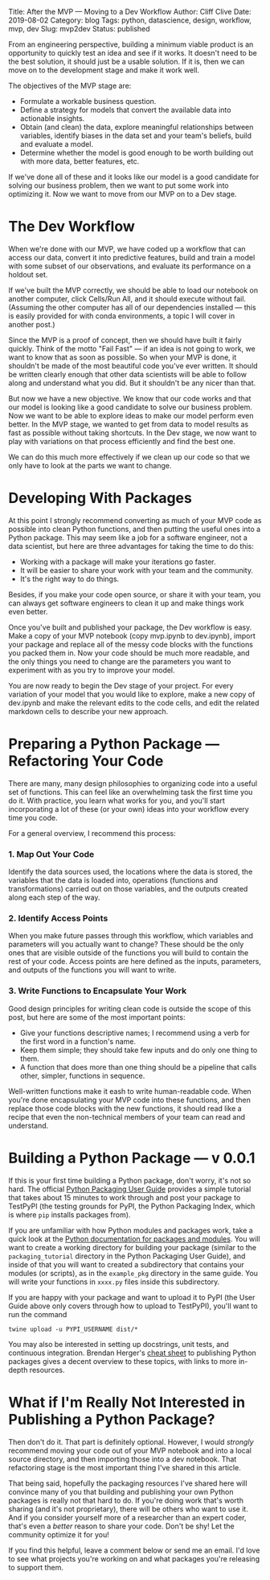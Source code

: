 Title: After the MVP — Moving to a Dev Workflow
Author: Cliff Clive
Date: 2019-08-02
Category: blog
Tags: python, datascience, design, workflow, mvp, dev
Slug: mvp2dev
Status: published

From an engineering perspective, building a minimum viable product is an opportunity to quickly test an idea and see if it works. It doesn't need to be the best solution, it should just be a usable solution. If it is, then we can move on to the development stage and make it work well.

The objectives of the MVP stage are:

- Formulate a workable business question.
- Define a strategy for models that convert the available data into actionable insights.
- Obtain (and clean) the data, explore meaningful relationships between variables, identify biases in the data set and your team's beliefs, build and evaluate a model.
- Determine whether the model is good enough to be worth building out with more data, better features, etc.

If we've done all of these and it looks like our model is a good candidate for solving our business problem, then we want to put some work into optimizing it. Now we want to move from our MVP on to a Dev stage.

# The Dev Workflow

When we're done with our MVP, we have coded up a workflow that can access our data, convert it into predictive features, build and train a model with some subset of our observations, and evaluate its performance on a holdout set.

If we've built the MVP correctly, we should be able to load our notebook on another computer, click Cells/Run All, and it should execute without fail. (Assuming the other computer has all of our dependencies installed — this is easily provided for with conda environments, a topic I will cover in another post.)

Since the MVP is a proof of concept, then we should have built it fairly quickly. Think of the motto "Fail Fast" — if an idea is not going to work, we want to know that as soon as possible. So when your MVP is done, it shouldn't be made of the most beautiful code you've ever written. It should be written clearly enough that other data scientists will be able to follow along and understand what you did. But it shouldn't be any nicer than that.

But now we have a new objective. We know that our code works and that our model is looking like a good candidate to solve our business problem. Now we want to be able to explore ideas to make our model perform even better. In the MVP stage, we wanted to get from data to model results as fast as possible without taking shortcuts. In the Dev stage, we now want to play with variations on that process efficiently and find the best one. 

We can do this much more effectively if we clean up our code so that we only have to look at the parts we want to change.

# Developing With Packages

At this point I strongly recommend converting as much of your MVP code as possible into clean Python functions, and then putting the useful ones into a Python package. This may seem like a job for a software engineer, not a data scientist, but here are three advantages for taking the time to do this:

- Working with a package will make your iterations go faster.
- It will be easier to share your work with your team and the community.
- It's the right way to do things.

Besides, if you make your code open source, or share it with your team, you can always get software engineers to clean it up and make things work even better.

Once you've built and published your package, the Dev workflow is easy. Make a copy of your MVP notebook (copy mvp.ipynb to dev.ipynb), import your package and replace all of the messy code blocks with the functions you packed them in. Now your code should be much more readable, and the only things you need to change are the parameters you want to experiment with as you try to improve your model.

You are now ready to begin the Dev stage of your project. For every variation of your model that you would like to explore, make a new copy of dev.ipynb and make the relevant edits to the code cells, and edit the related markdown cells to describe your new approach.

# Preparing a Python Package — Refactoring Your Code

There are many, many design philosophies to organizing code into a useful set of functions. This can feel like an overwhelming task the first time you do it. With practice, you learn what works for you, and you'll start incorporating a lot of these (or your own) ideas into your workflow every time you code.

For a general overview, I recommend this process:

### 1. Map Out Your Code

Identify the data sources used, the locations where the data is stored, the variables that the data is loaded into, operations (functions and transformations) carried out on those variables, and the outputs created along each step of the way.

### 2. Identify Access Points

When you make future passes through this workflow, which variables and parameters will you actually want to change? These should be the only ones that are visible outside of the functions you will build to contain the rest of your code. Access points are here defined as the inputs, parameters, and outputs of the functions you will want to write.

### 3. Write Functions to Encapsulate Your Work

Good design principles for writing clean code is outside the scope of this post, but here are some of the most important points:

- Give your functions descriptive names; I recommend using a verb for the first word in a function's name.
- Keep them simple; they should take few inputs and do only one thing to them.
- A function that does more than one thing should be a pipeline that calls other, simpler, functions in sequence.

Well-written functions make it eash to write human-readable code. When you're done encapsulating your MVP code into these functions, and then replace those code blocks with the new functions, it should read like a recipe that even the non-technical members of your team can read and understand.

# Building a Python Package — v 0.0.1

If this is your first time building a Python package, don't worry, it's not so hard. The official [Python Packaging User Guide](https://packaging.python.org/tutorials/packaging-projects/) provides a simple tutorial that takes about 15 minutes to work through and post your package to TestPyPI (the testing grounds for PyPI, the Python Packaging Index, which is where `pip` installs packages from). 

If you are unfamiliar with how Python modules and packages work, take a quick look at the [Python documentation for packages and modules](https://docs.python.org/3/tutorial/modules.html#packages). You will want to create a working directory for building your package (similar to the `packaging_tutorial` directory in the Python Packaging User Guide), and inside of that you will want to created a subdirectory that contains your modules (or scripts), as in the `example_pkg` directory in the same guide. You will write your functions in `xxxx.py` files inside this subdirectory. 

If you are happy with your package and want to upload it to PyPI (the User Guide above only covers through how to upload to TestPyPI), you'll want to run the command

```
twine upload -u PYPI_USERNAME dist/*
```

You may also be interested in setting up docstrings, unit tests, and continuous integration. Brendan Herger's [cheat sheet](https://www.hergertarian.com/cheat-sheet-publishing-a-python-package) to publishing Python packages gives a decent overview to these topics, with links to more in-depth resources.

# What if I'm Really Not Interested in Publishing a Python Package?

Then don't do it. That part is definitely optional. However, I would _strongly_ recommend moving your code out of your MVP notebook and into a local source directory, and then importing those into a dev notebook. That refactoring stage is the most important thing I've shared in this article.

That being said, hopefully the packaging resources I've shared here will convince many of you that building and publishing your own Python packages is really not that hard to do. If you're doing work that's worth sharing (and it's not proprietary), there will be others who want to use it. And if you consider yourself more of a researcher than an expert coder, that's even a _better_ reason to share your code. Don't be shy! Let the community optimize it for you!

If you find this helpful, leave a comment below or send me an email. I'd love to see what projects you're working on and what packages you're releasing to support them.